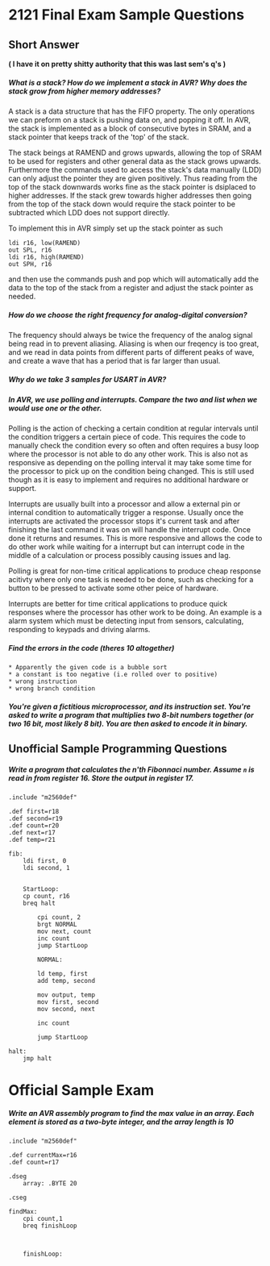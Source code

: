# 2121 Final Exam Sample Questions

## Short Answer 
**( I have it on pretty shitty authority that this was last sem's q's )**

##### What is a stack? How do we implement a stack in AVR? Why does the stack grow from higher memory addresses?

A stack is a data structure that has the FIFO property. The only operations we can preform on a stack is pushing data on, and popping it off. In AVR, the stack is implemented as a block of consecutive bytes in SRAM, and a stack pointer that keeps track of the 'top' of the stack. 

The stack beings at RAMEND and grows upwards, allowing the top of SRAM to be used for registers and other general data as the stack grows upwards. Furthermore the commands used to access the stack's data manually (LDD) can only adjust the pointer they are given positively. Thus reading from the top of the stack downwards works fine as the stack pointer is dsiplaced to higher addresses. 
If the stack grew towards higher addresses then going from the top of the stack down would require the stack pointer to be subtracted which LDD does not support directly.  

To implement this in AVR simply set up the stack pointer as such

```
ldi r16, low(RAMEND)
out SPL, r16
ldi r16, high(RAMEND)
out SPH, r16
```
and then use the commands push and pop which will automatically add the data to the top of the stack from a register
and adjust the stack pointer as needed. 

##### How do we choose the right frequency for analog-digital conversion?

The frequency should always be twice the frequency of the analog signal being read in to prevent aliasing. Aliasing is when our freqency is too great, and we read in data points from different parts of different peaks of wave, and create a wave that has a period that is far larger than usual.

##### Why do we take 3 samples for USART in AVR?

##### In AVR, we use polling and interrupts. Compare the two and list when we would use one or the other.

Polling is the action of checking a certain condition at regular intervals until the condition triggers a certain piece of code. This requires the code to manually check the condition every so often and often requires a busy loop where the processor is not able to do any other work. This is also not as responsive as depending on the polling interval it may take some time for the processor to pick up on the condition being changed. This is still used though as it is easy to implement and requires no additional hardware or support. 

Interrupts are usually built into a processor and allow a external pin or internal condition to automatically trigger a response. Usually once the interrupts are activated the processor stops it's current task and after finishing the last command it was on will handle the interrupt code. Once done it returns and resumes. This is more responsive and allows the code to do other work while waiting for a interrupt but can interrupt code in the middle of a calculation or process possibly causing issues and lag. 

Polling is great for non-time critical applications to produce cheap response acitivty where only one task is needed to be done, such as checking for a button to be pressed to activate some other peice of hardware. 

Interrupts are better for time critical applications to produce quick responses where the processor has other work to be doing. An example is a alarm system which must be detecting input from sensors, calculating, responding to keypads and driving alarms. 
 
##### Find the errors in the code (theres 10 altogether)
	* Apparently the given code is a bubble sort
	* a constant is too negative (i.e rolled over to positive)
	* wrong instruction
	* wrong branch condition


##### You're given a fictitious microprocessor, and its instruction set. You're asked to write a program that multiplies two 8-bit numbers together (or two 16 bit, most likely 8 bit). You are then asked to encode it in binary.



## Unofficial Sample Programming Questions

##### Write a program that calculates the n'th Fibonnaci number. Assume `n` is read in from register 16. Store the output in register 17.

```
.include "m2560def"

.def first=r18
.def second=r19
.def count=r20
.def next=r17
.def temp=r21

fib:
	ldi first, 0
	ldi second, 1
	
	
	StartLoop:
	cp count, r16
	breq halt
	
		cpi count, 2
		brgt NORMAL
		mov next, count
		inc count
		jump StartLoop
	
		NORMAL:
		
		ld temp, first
		add temp, second
		
		mov output, temp
		mov first, second
		mov second, next
		
		inc count
	
		jump StartLoop
		
halt:
	jmp halt

```

# Official Sample Exam

##### Write an AVR assembly program to find the max value in an array. Each element is stored as a two-byte integer, and the array length is 10
```
.include "m2560def"

.def currentMax=r16
.def count=r17

.dseg
	array: .BYTE 20
	
.cseg

findMax:
	cpi count,1
	breq finishLoop
	
	
	
	finishLoop:
	

	

```
